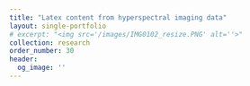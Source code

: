 ```yaml
---
title: "Latex content from hyperspectral imaging data"
layout: single-portfolio
# excerpt: "<img src='/images/IMG0102_resize.PNG' alt=''>"
collection: research
order_number: 30
header:
  og_image: ''
---
```

